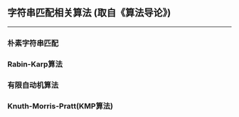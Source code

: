 ## 字符串匹配相关算法       (取自《算法导论》)
-----

### 朴素字符串匹配

### Rabin-Karp算法

### 有限自动机算法

###  Knuth-Morris-Pratt(KMP算法)


